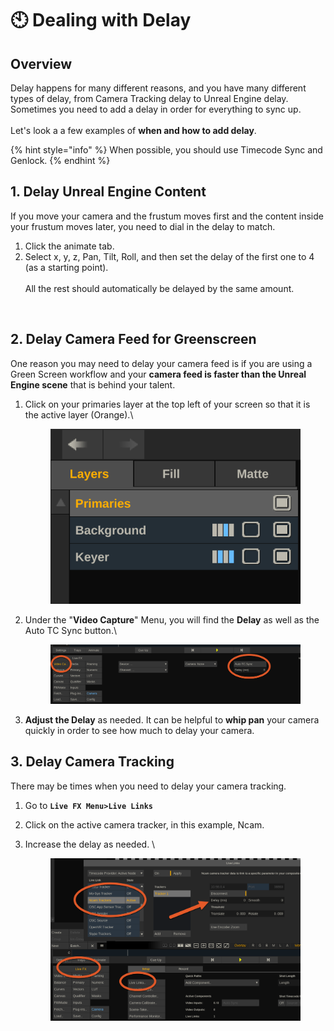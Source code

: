# 🕙 Dealing with Delay

## Overview

Delay happens for many different reasons, and you have many different types of delay, from Camera Tracking delay to Unreal Engine delay. Sometimes you need to add a delay in order for everything to sync up.\
\
Let's look a a few examples of **when and how to add delay**.&#x20;

{% hint style="info" %}
When possible, you should use Timecode Sync and Genlock.&#x20;
{% endhint %}

## 1. Delay Unreal Engine Content

If you move your camera and the frustum moves first and the content inside your frustum moves later, you need to dial in the delay to match.

1. Click the animate tab. &#x20;
2. Select x, y, z, Pan, Tilt, Roll, and then set the delay of the first one to 4 (as a starting point). \
   \
   All the rest should automatically be delayed by the same amount.&#x20;

<figure><img src="https://lh7-us.googleusercontent.com/HY4WUbQrx-Orrz9BGDWXokQH2pNKKrPh8LJ1P3ukNwZ_hi_MwCOjOYIYebGh8fb9DowO_y_p4y4G9BFDg64ZFQK53vdkLjwbFnXqIEKmizK6TrD7M7FrLirQQqSt3J3b0E07o3_oOdpn8qAC__HAPH0" alt=""><figcaption></figcaption></figure>

## 2. Delay Camera Feed for Greenscreen

One reason you may need to delay your camera feed is if you are using a Green Screen workflow and your **camera feed is faster than the Unreal Engine scene** that is behind your talent.&#x20;

1.  Click on your primaries layer at the top left of your screen so that it is the active layer (Orange).\


    <figure><img src="../.gitbook/assets/image (7).png" alt=""><figcaption></figcaption></figure>


2.  Under the "**Video Capture**" Menu, you will find the **Delay** as well as the Auto TC Sync button.\


    <figure><img src="../.gitbook/assets/image (1) (1).png" alt=""><figcaption></figcaption></figure>


3. **Adjust the Delay** as needed. It can be helpful to **whip pan** your camera quickly in order to see how much to delay your camera.&#x20;

## 3. Delay Camera Tracking

There may be times when you need to delay your camera tracking.&#x20;

1. Go to **`Live FX Menu>Live Links`**
2. Click on the active camera tracker, in this example, Ncam.&#x20;
3.  Increase the delay as needed. \


    <figure><img src="../.gitbook/assets/image (2) (1).png" alt=""><figcaption></figcaption></figure>


